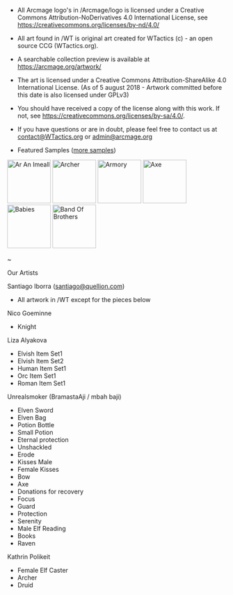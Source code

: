 -	All Arcmage logo's in /Arcmage/logo is licensed under a
	Creative Commons Attribution-NoDerivatives 4.0 International License,
	see <https://creativecommons.org/licenses/by-nd/4.0/>

-	All art found in /WT is original art created for WTactics (c) - 
    an open source CCG (WTactics.org). 
	
-   A searchable collection preview is available at https://arcmage.org/artwork/
	
-   The art is licensed under a
    Creative Commons Attribution-ShareAlike 4.0 International License.
	(As of 5 august 2018 - Artwork committed before this date is also licensed under GPLv3)
	
-   You should have received a copy of the license along with this
    work. If not, see <https://creativecommons.org/licenses/by-sa/4.0/>.
	
-	If you have questions or are in doubt, please feel free to contact us at
	contact@WTactics.org or admin@arcmage.org

-   Featured Samples ([more samples](SAMPLES.MD))
<p float="left">
<img height="100px" src="/WT/Ancestral%20Spirit%20Tree/Ancestral%20Spirit%20Tree_150.png?raw=true"  Alt="Ar An Imeall"/>
<img height="100px" src="/WT/Ar%20An%20Imeall/Ar%20An%20Imeall_150.png?raw=true"  Alt="Archer"/>
<img height="100px" src="/WT/Archer/Archer_150.png?raw=true"  Alt="Armory"/>
<img height="100px" src="/WT/Armory/Armory_150.png?raw=true"  Alt="Axe"/>
<img height="100px" src="/WT/Axe/Axe_150.png?raw=true"  Alt="Babies"/>
<img height="100px" src="/WT/Babies/Babies_150.png?raw=true"  Alt="Band Of Brothers"/>
</p>
	
~

Our Artists
 
Santiago Iborra (santiago@quellion.com) 
 - All artwork in /WT except for the pieces below
 
Nico Goeminne
 - Knight

Liza Alyakova
 - Elvish Item Set1
 - Elvish Item Set2
 - Human Item Set1
 - Orc Item Set1
 - Roman Item Set1
 
Unrealsmoker (BramastaAji / mbah baji)
 - Elven Sword
 - Elven Bag
 - Potion Bottle
 - Small Potion
 - Eternal protection 
 - Unshackled
 - Erode
 - Kisses Male
 - Female Kisses
 - Bow
 - Axe
 - Donations for recovery
 - Focus
 - Guard
 - Protection
 - Serenity
 - Male Elf Reading
 - Books
 - Raven
 
Kathrin Polikeit
 - Female Elf Caster
 - Archer
 - Druid
